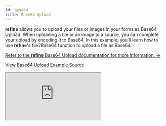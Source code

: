 ```yaml
---
id: base64
title: Base64 Upload
---
```


**refine** allows you to upload your files or images in your forms as Base64 Upload. When uploading a file or an image to a source, you can complete your upload by encoding it to Base64. In this example, you'll learn how to use **refine**'s file2Base64 function to upload a file as Base64.

[Refer to the **refine** Base64 Upload documentation for more information. →](/docs/advanced-tutorials/upload/base64-upload/)

[View Base64 Upload Example Source](https://github.com/pankod/refine/tree/master/examples/upload/base64Upload)

<iframe loading="lazy" src="https://stackblitz.com//github/pankod/refine/tree/master/examples/upload/antd/base64?embed=1&view=preview&theme=dark&preset=node"
    style={{width: "100%", height:"80vh", border: "0px", borderRadius: "8px", overflow:"hidden"}}
    title="refine-base64-upload-example"
></iframe>
